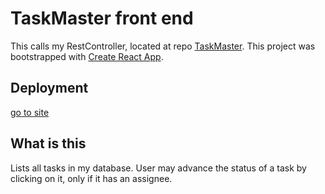 # TaskMaster front end
This calls my RestController, located at repo [TaskMaster](https://github.com/jshin83/taskmaster).
This project was bootstrapped with [Create React App](https://github.com/facebook/create-react-app).

## Deployment
[go to site](https://master.d2qq4uwperetqm.amplifyapp.com/)

## What is this

Lists all tasks in my database. User may advance the status of a task by clicking on it, only if it has an assignee.
